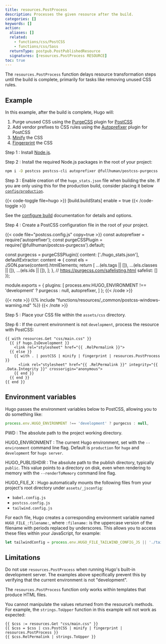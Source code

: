 ```yaml
---
title: resources.PostProcess
description: Processes the given resource after the build.
categories: []
keywords: []
action:
  aliases: []
  related:
    - functions/css/PostCSS
    - functions/css/Sass
  returnType: postpub.PostPublishedResource
  signatures: [resources.PostProcess RESOURCE]
toc: true
---
```


The `resources.PostProcess` function delays resource transformation steps until the build is complete, primarily for tasks like removing unused CSS rules.

## Example

In this example, after the build is complete, Hugo will:

1. Purge unused CSS using the [PurgeCSS] plugin for [PostCSS]
2. Add vendor prefixes to CSS rules using the [Autoprefixer] plugin for PostCSS
3. [Minify] the CSS
4. [Fingerprint] the CSS 

[autoprefixer]: https://github.com/postcss/autoprefixer
[fingerprint]: /functions/resources/fingerprint/
[minify]: /functions/resources/minify/
[postcss]: /functions/css/postcss/
[purgecss]: https://purgecss.com/plugins/postcss.html

Step 1
: Install [Node.js].

[node.js]: https://nodejs.org/en/download

Step 2
: Install the required Node.js packages in the root of your project:

```sh
npm i -D postcss postcss-cli autoprefixer @fullhuman/postcss-purgecss
```

Step 3
: Enable creation of the `hugo_stats.json` file when building the site. If you are only using this for the production build, consider placing it below [`config/production`].

[`config/production`]: /getting-started/configuration/#configuration-directory

{{< code-toggle file=hugo >}}
[build.buildStats]
enable = true
{{< /code-toggle >}}

See the [configure build] documentation for details and options.

[configure build]: /getting-started/configuration/#configure-build

Step 4
: Create a PostCSS configuration file in the root of your project.

{{< code file="postcss.config.js" copy=true >}}
const autoprefixer = require('autoprefixer');
const purgeCSSPlugin = require('@fullhuman/postcss-purgecss').default;

const purgecss = purgeCSSPlugin({
  content: ['./hugo_stats.json'],
  defaultExtractor: content => {
    const els = JSON.parse(content).htmlElements;
    return [
      ...(els.tags || []),
      ...(els.classes || []),
      ...(els.ids || []),
    ];
  },
  // https://purgecss.com/safelisting.html
  safelist: []
});

module.exports = {
  plugins: [
    process.env.HUGO_ENVIRONMENT !== 'development' ? purgecss : null,
    autoprefixer,
  ]
};
{{< /code >}}

{{< note >}}
{{% include "functions/resources/_common/postcss-windows-warning.md" %}}
{{< /note >}}

Step 5
: Place your CSS file within the `assets/css` directory.

Step 6
: If the current environment is not `development`, process the resource with PostCSS:

```go-html-template
{{ with resources.Get "css/main.css" }}
  {{ if hugo.IsDevelopment }}
    <link rel="stylesheet" href="{{ .RelPermalink }}">
  {{ else }}
    {{ with . | postCSS | minify | fingerprint | resources.PostProcess }}
      <link rel="stylesheet" href="{{ .RelPermalink }}" integrity="{{ .Data.Integrity }}" crossorigin="anonymous">
    {{ end }}
  {{ end }}
{{ end }}
```

## Environment variables

Hugo passes the environment variables below to PostCSS, allowing you to do something like:

```js
process.env.HUGO_ENVIRONMENT !== 'development' ? purgecss : null,
```

PWD
: The absolute path to the project working directory.

HUGO_ENVIRONMENT
: The current Hugo environment, set with the `--environment` command line flag.
Default is `production` for `hugo` and `development` for `hugo server`.

HUGO_PUBLISHDIR
: The absolute path to the publish directory, typically `public`. This value points to a directory on disk, even when rendering to memory with the `--renderToMemory` command line flag.

HUGO_FILE_X
: Hugo automatically mounts the following files from your project's root directory under `assets/_jsconfig`:

- `babel.config.js`
- `postcss.config.js`
- `tailwind.config.js`

For each file, Hugo creates a corresponding environment variable named `HUGO_FILE_:filename:`, where `:filename:` is the uppercase version of the filename with periods replaced by underscores.  This allows you to access these files within your JavaScript, for example:

```js
let tailwindConfig = process.env.HUGO_FILE_TAILWIND_CONFIG_JS || './tailwind.config.js';
```

## Limitations

Do not use `resources.PostProcess` when running Hugo's built-in development server. The examples above specifically prevent this by verifying that the current environment is not "development".

The `resources.PostProcess` function only works within templates that produce HTML files.

You cannot manipulate the values returned from the resource’s methods. For example, the `strings.ToUpper` function in this example will not work as expected:

```go-html-template
{{ $css := resources.Get "css/main.css" }}
{{ $css = $css | css.PostCSS | minify | fingerprint | resources.PostProcess }}
{{ $css.RelPermalink | strings.ToUpper }}
```

